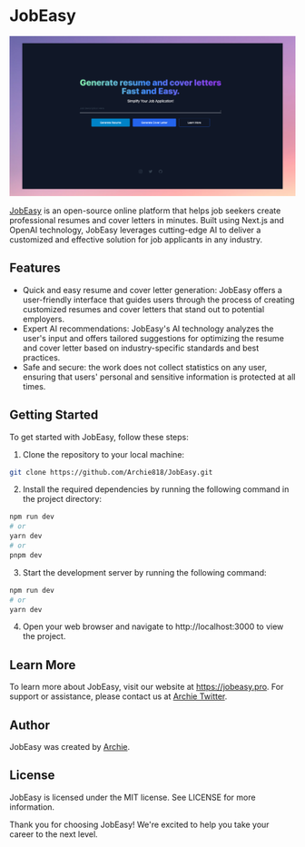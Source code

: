 # JobEasy

![JobEasy](public/jobeasy.jpeg)

[JobEasy](https://jobeasy.pro) is an open-source online platform that helps job seekers create professional resumes and cover letters in minutes. Built using Next.js and OpenAI technology, JobEasy leverages cutting-edge AI to deliver a customized and effective solution for job applicants in any industry.

## Features

- Quick and easy resume and cover letter generation: JobEasy offers a user-friendly interface that guides users through the process of creating customized resumes and cover letters that stand out to potential employers.
- Expert AI recommendations: JobEasy's AI technology analyzes the user's input and offers tailored suggestions for optimizing the resume and cover letter based on industry-specific standards and best practices.
- Safe and secure: the work does not collect statistics on any user, ensuring that users' personal and sensitive information is protected at all times.

## Getting Started

To get started with JobEasy, follow these steps:

1. Clone the repository to your local machine:

```bash
git clone https://github.com/Archie818/JobEasy.git
```

2. Install the required dependencies by running the following command in the project directory:

```bash
npm run dev
# or
yarn dev
# or
pnpm dev
```

3. Start the development server by running the following command:

```bash
npm run dev
# or
yarn dev
```

4. Open your web browser and navigate to http://localhost:3000 to view the project.

## Learn More

To learn more about JobEasy, visit our website at https://jobeasy.pro. For support or assistance, please contact us at [Archie Twitter](https://twitter.com/Archie_818).

## Author

JobEasy was created by [Archie](https://github.com/Archie818).

## License

JobEasy is licensed under the MIT license. See LICENSE for more information.

Thank you for choosing JobEasy! We're excited to help you take your career to the next level.
